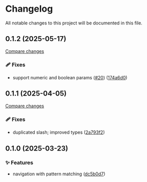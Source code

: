 <!-- header -->
# Changelog

All notable changes to this project will be documented in this file.

<!-- version:0.1.2 -->
## 0.1.2 (2025-05-17)

[Compare changes](https://github.com/Wroud/foundation/compare/nav-v0.1.1...nav-v0.1.2)

<!-- changelog -->
### 🩹 Fixes

- support numeric and boolean params ([#20](https://github.com/Wroud/foundation/issues/20)) ([174a6d0](https://github.com/Wroud/foundation/commit/174a6d0))

<!-- version:0.1.1 -->
## 0.1.1 (2025-04-05)

[Compare changes](https://github.com/Wroud/foundation/compare/nav-v0.1.0...nav-v0.1.1)

<!-- changelog -->
### 🩹 Fixes

- duplicated slash; improved types ([2a793f2](https://github.com/Wroud/foundation/commit/2a793f2))

<!-- version:0.1.0 -->
## 0.1.0 (2025-03-23)

<!-- changelog -->
### ✨ Features

- navigation with pattern matching ([dc5b0d7](https://github.com/Wroud/foundation/commit/dc5b0d7))

